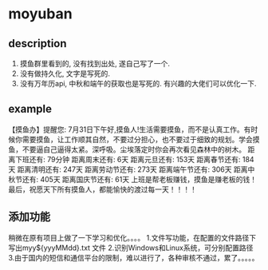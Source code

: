 # moyuban


## description
1. 摸鱼群里看到的, 没有找到出处, 遂自己写了一个. 
2. 没有做持久化, 文字是写死的. 
3. 没有万年历api, 中秋和端午的获取也是写死的. 有兴趣的大佬们可以优化一下.

## example
【摸鱼办】提醒您: 7月31日下午好,摸鱼人!生活需要摸鱼，而不是认真工作。有时候你需要摸鱼，让工作顺其自然，不要过分担心，也不要过于细致的规划。学会摸鱼，不要逼自己逼得太紧。深呼吸。尘埃落定时你会再次看见森林中的树木。
距离下班还有: 79分钟
距离周末还有: 6天
距离元旦还有: 153天
距离春节还有: 184天
距离清明还有: 247天
距离劳动节还有: 273天
距离端午节还有: 306天
距离中秋节还有: 405天
距离国庆节还有: 61天
上班是帮老板赚钱，摸鱼是赚老板的钱！最后，祝愿天下所有摸鱼人，都能愉快的渡过每一天！！！！
## 添加功能
稍微在原有项目上做了一下学习和优化。。。。
1.文件写功能，在配置的文件路径下写出myy${yyyMMdd}.txt 文件
2.识别Windows和Linux系统，可分别配置路径
3.由于国内的短信和通信平台的限制，难以进行了，各种审核不通过，累了。。。。。

